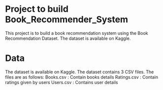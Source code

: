 # Project to build Book_Recommender_System
This project is to build a book recommendation system using the Book Recommendation Dataset. The dataset is available on Kaggle.

# Data

The dataset is available on Kaggle. The dataset contains 3 CSV files. The files are as follows:
Books.csv : Contain books details
Ratings.csv : Contain ratings given by users
Users.csv : Contains user details
